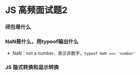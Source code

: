 # JS 高频面试题2
### 闭包是什么

### NaN是什么，用typeof输出什么
- NaN：not a number，表示非数字，`typeof NaN === 'number'`

### JS 隐式转换和显示转换